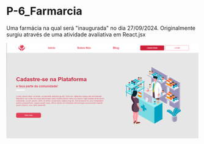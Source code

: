 # P-6_Farmarcia
Uma farmácia na qual será "inaugurada" no dia 27/09/2024. Originalmente surgiu através de uma atividade avaliativa em React.jsx

![Text Alternative](https://github.com/nicholas-sc-08/P-6_Farmarcia/blob/main/Páginas%20Farmárcia/Landing_Page_Ilustration.png)

